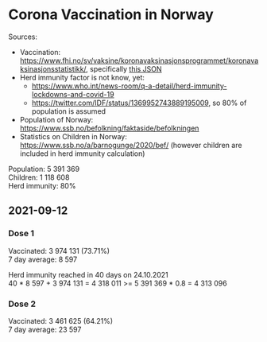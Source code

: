 # Corona Vaccination in Norway

Sources:

- Vaccination: <https://www.fhi.no/sv/vaksine/koronavaksinasjonsprogrammet/koronavaksinasjonsstatistikk/>, specifically [this JSON](https://www.fhi.no/api/chartdata/api/99119)
- Herd immunity factor is not know, yet:
  - <https://www.who.int/news-room/q-a-detail/herd-immunity-lockdowns-and-covid-19>
  - <https://twitter.com/IDF/status/1369952743889195009>, so 80% of population is assumed
- Population of Norway: <https://www.ssb.no/befolkning/faktaside/befolkningen>
- Statistics on Children in Norway: https://www.ssb.no/a/barnogunge/2020/bef/ (however children are included in herd immunity calculation)

Population: 5 391 369  
Children: 1 118 608  
Herd immunity: 80%  

## 2021-09-12

### Dose 1

Vaccinated: 3 974 131 (73.71%)  
7 day average: 8 597

Herd immunity reached in 40 days on 24.10.2021  
40 * 8 597 + 3 974 131 = 4 318 011 >= 5 391 369 * 0.8 = 4 313 096

### Dose 2

Vaccinated: 3 461 625 (64.21%)  
7 day average: 23 597

